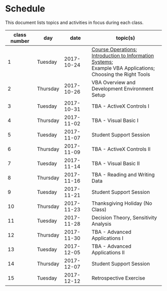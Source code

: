 # Schedule

This document lists topics and activities in focus during each class.

class number | day | date | topic(s)
--- | --- | --- | ---
1 | Tuesday | 2017-10-24 | [Course Operations](/README.md); <br> [Introduction to Information Systems](/notes/information-systems/overview.md); <br> Example VBA Applications; <br> Choosing the Right Tools
2 | Thursday | 2017-10-26 | VBA Overview and Development Environment Setup
3 | Tuesday | 2017-10-31| TBA - ActiveX Controls I
4 | Thursday | 2017-11-02 | TBA - Visual Basic I
5 | Tuesday | 2017-11-07 | Student Support Session
6 | Thursday | 2017-11-09 | TBA - ActiveX Controls II
7 | Tuesday | 2017-11-14 | TBA - Visual Basic II
8 | Thursday | 2017-11-16 | TBA - Reading and Writing Data
9 | Tuesday | 2017-11-21 | Student Support Session
10 | Thursday | 2017-11-23 | Thanksgiving Holiday (No Class)
11 | Tuesday | 2017-11-28 | Decision Theory, Sensitivity Analysis
12 | Thursday | 2017-11-30 | TBA - Advanced Applications I
13 | Tuesday | 2017-12-05 | TBA - Advanced Applications II
14 | Thursday | 2017-12-07 | Student Support Session
15 | Tuesday | 2017-12-12 | Retrospective Exercise
